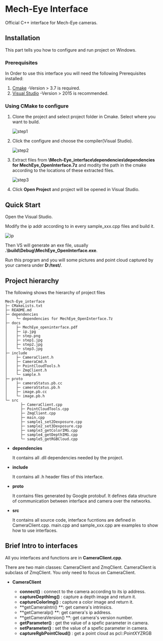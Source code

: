 # Mech-Eye Interface
Official C++ interface for Mech-Eye cameras.

## Installation

This part tells you how to configure and run project on Windows.

### Prerequisites

In Order to use this interface you will need the following Prerequisites installed:
1. [Cmake](https://cmake.org/) -Version > 3.7 is required.
2. [Visual Studio](https://visualstudio.microsoft.com/) -Version > 2015 is recommended.
### Using CMake to configure 



1. Clone the project and select project folder in Cmake. Select where you want to build.

   ![step1](D:\repos\Mech-Eye_interface\docs\step1.jpg)

2. Click the configure and choose the compiler(Visual Studio).

   ![step2](D:\repos\Mech-Eye_interface\docs\step2.jpg)

3. Extract files from **\Mech-Eye_interface\dependencies\dependencies for MechEye_OpenInterface.7z** and modity the path in the cmake according to the locations of these extracted files.

   ![step3](D:\repos\Mech-Eye_interface\docs\step3.jpg)

4. Click **Open Project** and project will be opened in Visual Studio.

## Quick Start

Open the Visual Studio.

Modify the ip addr according to in every sample_xxx.cpp files and build it.

![ip](D:\repos\Mech-Eye_interface\docs\ip.jpg)

Then VS will generate an exe file, usually **.\build\Debug\MechEye_OpenInterface.exe**.

Run this program and you will some pictures and point cloud captured by your camera under **D:/test/**.

## Project hierarchy

The following shows the hierarchy of project files

```
Mech-Eye_interface
├─ CMakeLists.txt
├─ README.md
├─ dependencies
│    └─ dependencies for MechEye_OpenInterface.7z
├─ docs
│    ├─ MechEye_openinterface.pdf
│    ├─ ip.jpg
│    ├─ step.png
│    ├─ step1.jpg
│    ├─ step2.jpg
│    └─ step3.jpg
├─ include
│    ├─ CameraClient.h
│    ├─ CameraCmd.h
│    ├─ PointCloudTools.h
│    ├─ ZmqClient.h
│    └─ sample.h
├─ proto
│    ├─ cameraStatus.pb.cc
│    ├─ cameraStatus.pb.h
│    ├─ image.pb.cc
│    └─ image.pb.h
└─ src
       ├─ CameraClient.cpp
       ├─ PointCloudTools.cpp
       ├─ ZmqClient.cpp
       ├─ main.cpp
       ├─ sample1_set2Dexposure.cpp
       ├─ sample2_set3Dexposure.cpp
       ├─ sample3_getColorIMG.cpp
       ├─ sample4_getDepthIMG.cpp
       └─ sample5_getRGBCloud.cpp
```

* **dependencies**

  It contains all .dll dependencies needed by the project.

* **include**

  It contains all .h header files of this interface.

* **proto**

  It contains files generated by Google protobuf. It defines data structure of communication between interface and camera over the networks.

* **src**

  It contains all source code, interface fucntions are defined in CameraClient.cpp. main.cpp and sample_xxx.cpp  are examples to show how to use interfaces.

## Brief Intro to interfaces

All you interfaces and functions are in  **CameraClient.cpp**.

There are two main classes: CameraClient and ZmqClient. CameraClient is subclass of ZmqClient. You only need to focus on CameraClient.

* **CameraClient**

  * **connect()** : connect to the camera according to its ip address.
  * **captureDepthImg()** : capture a depth image and return it.
  * **captureColorImg()** : capture a color image and return it.
  * **getCameraIntri() **: get camera's intrinsics.
  * **getCameraIp() **: get camera's ip address.
  * **getCameraVersion() **: get camera's version number.
  * **getParameter()** : get the value of a spefic parameter in camera.
  * **setParameter()** : set the value of a spefic parameter in camera.
  * **captureRgbPointCloud()** : get a point cloud as pcl::PointXYZRGB

  

 